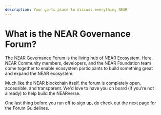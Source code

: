 ```yaml
---
description: Your go-to place to discuss everything NEAR
---
```


# What is the NEAR Governance Forum?

The [NEAR Governance Forum](https://gov.near.org/) is the living hub of NEAR Ecosystem. Here, NEAR Community members, developers, and the NEAR Foundation team come together to enable ecosystem participants to build something great and expand the NEAR ecosystem.

Much like the NEAR blockchain itself, the forum is completely open, accessible, and transparent. We'd love to have you on board \(if you're not already\) to help build the NEARverse.

One last thing before you run off to [sign up](https://gov.near.org/), do check out the next page for the Forum Guidelines. 

